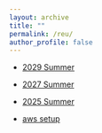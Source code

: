 ```yaml
---
layout: archive
title: ""
permalink: /reu/
author_profile: false
---
```

- [2029 Summer](https://erkaobao.github.io/math/reu/2029_summer) 
- [2027 Summer](https://erkaobao.github.io/math/reu/2027_summer) 
- [2025 Summer](https://erkaobao.github.io/math/reu/2025_summer) 

- [aws setup](https://erkaobao.github.io/math/reu/aws_setup) 
